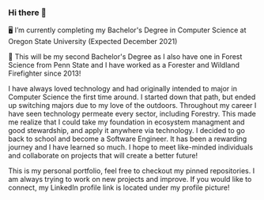 ### Hi there 👋

<!--**JosephPolaski/JosephPolaski** is a ✨ _special_ ✨ repository because its `README.md` (this file) appears on your GitHub profile.-->

🖥️ I’m currently completing my Bachelor's Degree in Computer Science at Oregon State University (Expected December 2021)

🌳 This will be my second Bachelor's Degree as I also have one in Forest Science from Penn State and I have worked as a Forester and Wildland Firefighter since 2013!

I have always loved technology and had originally intended to major in Computer Science the first time around. I started down that path, but ended up switching majors due to my love of the outdoors. Throughout my career I have seen technology permeate every sector, including Forestry. This made me realize that I could take my foundation in ecosystem managment and good stewardship, and apply it anywhere via technology. I decided to go back to school and become a Software Engineer. It has been a rewarding journey and I have learned so much. I hope to meet like-minded individuals and collaborate on projects that will create a better future!

This is my personal portfolio, feel free to checkout my pinned repositories. I am always trying to work on new projects and improve. If you would like to connect, my LinkedIn profile link is located under my profile picture!
